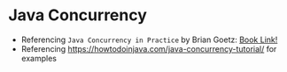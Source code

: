 # Java Concurrency
- Referencing `Java Concurrency in Practice` by Brian Goetz: [Book Link!](https://www.amazon.com/Java-Concurrency-Practice-Brian-Goetz/dp/0321349601)
- Referencing https://howtodoinjava.com/java-concurrency-tutorial/ for examples
